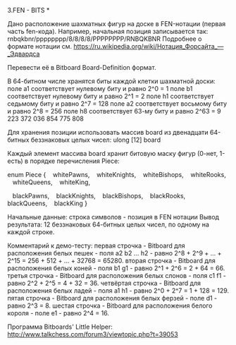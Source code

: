 3.FEN - BITS *

Дано расположение шахматных фигур на доске в FEN-нотации (первая часть fen-кода).
Например, начальная позиция записывается так: 
rnbqkbnr/pppppppp/8/8/8/8/PPPPPPPP/RNBQKBNR
Подробнее о формате нотации см. 
https://ru.wikipedia.org/wiki/Нотация_Форсайта_—_Эдвардса

Перевести её в Bitboard Board-Definition формат.

В 64-битном числе хранятся биты каждой клетки шахматной доски:
поле a1 соответствует нулевому биту и равно 2^0 = 1
поле b1 соответствует нулевому биту и равно 2^1 = 2
поле h1 соответствует седьмому биту и равно 2^7 = 128
поле a2 соответствует восьмому биту и равно 2^8 = 256
поле h8 соответствует 63-му биту и равно 2^63 = 9 223 372 036 854 775 808

Для хранения позиции использовать массив board 
из двенадцати 64-битных беззнаковых целых чисел:
	ulong [12] board

Каждый элемент массива board хранит битовую маску фигур 
(0-нет, 1-есть) в порядке перечисления Piece:

enum Piece
{
   whitePawns,
   whiteKnights,
   whiteBishops,
   whiteRooks,
   whiteQueens,
   whiteKing,
 
   blackPawns,
   blackKnights,
   blackBishops,
   blackRooks,
   blackQueens,
   blackKing
}

Начальные данные: строка символов - позиция в FEN нотации
Вывод результата: 12 беззнаковых 64-битных целых чисел, по одному на каждой строке.

Комментарий к демо-тесту:
первая строчка - Bitboard для расположения белых пешек - 
поля a2 b2 ... h2 - равно 2^8 + 2^9 + ... + 2^15 = 256 + 512 + ... + 32768 = 65280.
вторая строчка - Bitboard для расположения белых коней - 
поля b1 g1 - равно 2^1 + 2^6 = 2 + 64 = 66.
третья строчка - Bitboard для расположения белых слонов - 
поля c1 f1 - равно 2^2 + 2^5 = 4 + 32 = 36.
четвёртая строчка - Bitboard для расположения белых ладей - 
поля a1 h1 - равно 2^0 + 2^7 = 1 + 128 = 129.
пятая строчка - Bitboard для расположения белых ферзей - 
поле d1 - равно 2^3 = 8.
шестая строчка - Bitboard для расположения белого короля - 
поле e1 - равно 2^4 = 16.

Программа Bitboards' Little Helper:
http://www.talkchess.com/forum3/viewtopic.php?t=39053